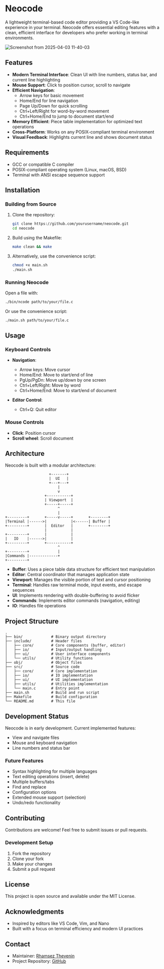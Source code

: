 # Neocode

A lightweight terminal-based code editor providing a VS Code-like experience in your terminal. Neocode offers essential editing features with a clean, efficient interface for developers who prefer working in terminal environments.

![Screenshot from 2025-04-03 11-40-03](https://github.com/user-attachments/assets/bcb942ff-d5d8-4188-94ca-1d51d684f36c)

## Features

- **Modern Terminal Interface**: Clean UI with line numbers, status bar, and current line highlighting
- **Mouse Support**: Click to position cursor, scroll to navigate
- **Efficient Navigation**: 
  - Arrow keys for basic movement
  - Home/End for line navigation
  - Page Up/Down for quick scrolling
  - Ctrl+Left/Right for word-by-word movement
  - Ctrl+Home/End to jump to document start/end
- **Memory Efficient**: Piece table implementation for optimized text operations
- **Cross-Platform**: Works on any POSIX-compliant terminal environment
- **Visual Feedback**: Highlights current line and shows document status

## Requirements

- GCC or compatible C compiler
- POSIX-compliant operating system (Linux, macOS, BSD)
- Terminal with ANSI escape sequence support

## Installation

### Building from Source

1. Clone the repository:
   ```bash
   git clone https://github.com/yourusername/neocode.git
   cd neocode
   ```

2. Build using the Makefile:
   ```bash
   make clean && make
   ```

3. Alternatively, use the convenience script:
   ```bash
   chmod +x main.sh
   ./main.sh
   ```

### Running Neocode

Open a file with:
```bash
./bin/ncode path/to/your/file.c
```

Or use the convenience script:
```bash
./main.sh path/to/your/file.c
```

## Usage

### Keyboard Controls

- **Navigation**:
  - Arrow keys: Move cursor
  - Home/End: Move to start/end of line
  - PgUp/PgDn: Move up/down by one screen
  - Ctrl+Left/Right: Move by word
  - Ctrl+Home/End: Move to start/end of document
  
- **Editor Control**:
  - Ctrl+Q: Quit editor

### Mouse Controls

- **Click**: Position cursor
- **Scroll wheel**: Scroll document

## Architecture

Neocode is built with a modular architecture:

```
                    +-------+
                    |  UI   |
                    +---+---+
                        |
                        v
                  +-----------+
                  | Viewport  |
                  +-----+-----+
                        ^
                        |
+---------+       +-----v-----+       +--------+
|Terminal |------>|           |<------| Buffer |
+---------+       |  Editor   |       +--------+
                  |           |
+---------+       |           |
|   IO    |------>|           |
+---------+       +-----------+
                        ^
+---------+             |
|Commands |-------------+
+---------+
```

- **Buffer**: Uses a piece table data structure for efficient text manipulation
- **Editor**: Central coordinator that manages application state
- **Viewport**: Manages the visible portion of text and cursor positioning
- **Terminal**: Handles raw terminal mode, input events, and escape sequences
- **UI**: Implements rendering with double-buffering to avoid flicker
- **Commands**: Implements editor commands (navigation, editing)
- **IO**: Handles file operations

## Project Structure

```
.
├── bin/             # Binary output directory
├── include/         # Header files
│   ├── core/        # Core components (buffer, editor)
│   ├── io/          # Input/output handling
│   ├── ui/          # User interface components
│   └── utils/       # Utility functions
├── obj/             # Object files
├── src/             # Source code
│   ├── core/        # Core implementation
│   ├── io/          # IO implementation
│   ├── ui/          # UI implementation
│   ├── utils/       # Utilities implementation
│   └── main.c       # Entry point
├── main.sh          # Build and run script
├── Makefile         # Build configuration
└── README.md        # This file
```

## Development Status

Neocode is in early development. Current implemented features:

- View and navigate files
- Mouse and keyboard navigation
- Line numbers and status bar

### Future Features

- Syntax highlighting for multiple languages
- Text editing operations (insert, delete)
- Multiple buffers/tabs
- Find and replace
- Configuration options
- Extended mouse support (selection)
- Undo/redo functionality

## Contributing

Contributions are welcome! Feel free to submit issues or pull requests.

### Development Setup

1. Fork the repository
2. Clone your fork
3. Make your changes
4. Submit a pull request

## License

This project is open source and available under the MIT License.

## Acknowledgments

- Inspired by editors like VS Code, Vim, and Nano
- Built with a focus on terminal efficiency and modern UI practices

## Contact

- Maintainer: [Rhamsez Thevenin](mailto:rhamzthev@gmail.com)
- Project Repository: [GitHub](https://github.com/rhamzthev/neocode)
